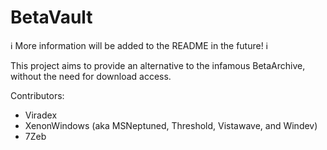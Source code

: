 # BetaVault

ℹ️ More information will be added to the README in the future! ℹ️

This project aims to provide an alternative to the infamous BetaArchive, without the need for download access.

Contributors:

- Viradex
- XenonWindows (aka MSNeptuned, Threshold, Vistawave, and Windev)
- 7Zeb
